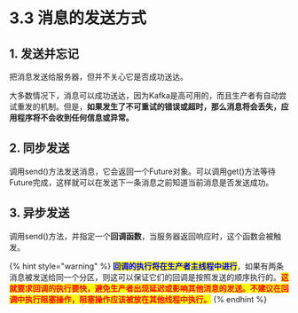 # 3.3 消息的发送方式

## 1. 发送并忘记

把消息发送给服务器，但并不关心它是否成功送达。

大多数情况下，消息可以成功送达，因为Kafka是高可用的，而且生产者有自动尝试重发的机制。但是，**如果发生了不可重试的错误或超时，那么消息将会丢失，应用程序将不会收到任何信息或异常。**

## 2. 同步发送

调用send()方法发送消息，它会返回一个Future对象。可以调用get()方法等待Future完成，这样就可以在发送下一条消息之前知道当前消息是否发送成功。

## 3. 异步发送

调用send()方法，并指定一个**回调函数**，当服务器返回响应时，这个函数会被触发。

{% hint style="warning" %}
<mark style="color:blue;">**回调的执行将在生产者主线程中进行**</mark>，如果有两条消息被发送给同一个分区，则这可以保证它们的回调是按照发送的顺序执行的。<mark style="color:red;">**这就要求回调的执行要快，避免生产者出现延迟或影响其他消息的发送。不建议在回调中执行阻塞操作，阻塞操作应该被放在其他线程中执行。**</mark>
{% endhint %}
